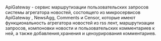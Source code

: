 ApiGateway - сервис маршрутизации пользовательских запросов системы агрегатора новостей, состоящего из 
микросервисов ApiGateway , NewsAgg, Comments и Censor, которые имеют функциональность агрегатора новостей из rss лент,
маршрутизации запросов, компоновки новости и пользовательских комментариев к ней, а также добавления,хранения и цензурирования  комментариев.